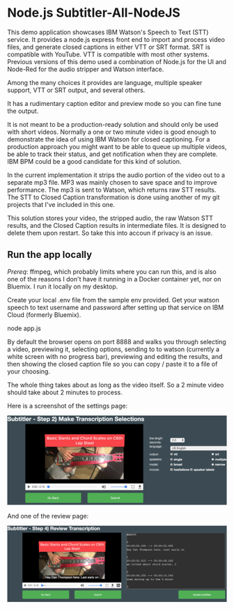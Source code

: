# Node.js Subtitler-All-NodeJS

This demo application showcases IBM Watson's Speech to Text (STT) service. It provides a node.js express front end to import and process video files, and generate closed captions in either VTT or SRT format. SRT is compatible with YouTube. VTT is compatible with most other systems. Previous versions of this demo used a combination of Node.js for the UI and Node-Red for the audio stripper and Watson interface.

Among the many choices it provides are language, multiple speaker support, VTT or SRT output, and several others.

It has a rudimentary caption editor and preview mode so you can fine tune the output.

It is not meant to be a production-ready solution and should only be used with short videos. Normally a one or two minute video is good enough to demonstrate the idea of using IBM Watson for closed captioning. For a production approach you might want to be able to queue up multiple videos, be able to track their status, and get notification when they are complete. IBM BPM could be a good candidate for this kind of solution.

In the current implementation it strips the audio portion of the video out to a separate mp3 file. MP3 was mainly chosen to save space and to improve performance. The mp3 is sent to Watson, which returns raw STT results. The STT to Closed Caption transformation is done using another of my git projects that I've included in this one.

This solution stores your video, the stripped audio, the raw Watson STT results, and the Closed Caption results in intermediate files. It is designed to delete them upon restart. So take this into accoun if privacy is an issue.

## Run the app locally

*Prereq*: ffmpeg, which probably limits where you can run this, and is also one of the reasons I don't have it running in a Docker container yet, nor on Bluemix. I run it locally on my desktop.

Create your local .env file from the sample env provided. Get your watson speech to text username and password after setting up that service on IBM Cloud (formerly Bluemix).

node app.js

By default the browser opens on port 8888 and walks you through selecting a video, previewing it, selecting options, sending to to watson (currently a white screen with no progress bar), previewing and editing the results, and then showing the closed caption file so you can copy / paste it to a file of your choosing.

The whole thing takes about as long as the video itself. So a 2 minute video should take about 2 minutes to process.

Here is a screenshot of the settings page:

![Settings Page](imgs/settingsPage.png)

And one of the review page:

![Review Page](imgs/reviewPage.png)




